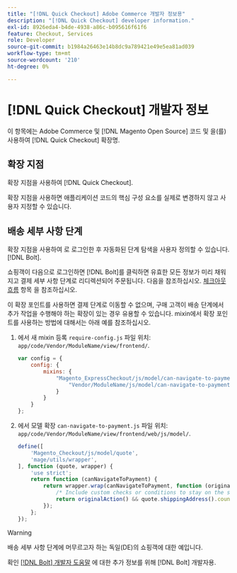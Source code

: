```yaml
---
title: "[!DNL Quick Checkout] Adobe Commerce 개발자 정보용"
description: "[!DNL Quick Checkout] developer information."
exl-id: 8926eda4-b4de-4938-a86c-b095616f61f6
feature: Checkout, Services
role: Developer
source-git-commit: b1984a26463e14b8dc9a789421e49e5ea81ad039
workflow-type: tm+mt
source-wordcount: '210'
ht-degree: 0%

---
```


# [!DNL Quick Checkout] 개발자 정보

이 항목에는 Adobe Commerce 및 [!DNL Magento Open Source] 코드 및 을(를) 사용하여 [!DNL Quick Checkout] 확장명.

## 확장 지점

확장 지점을 사용하여 [!DNL Quick Checkout].

확장 지점을 사용하면 애플리케이션 코드의 핵심 구성 요소를 실제로 변경하지 않고 사용자 지정할 수 있습니다.

## 배송 세부 사항 단계

확장 지점을 사용하여 로 로그인한 후 자동화된 단계 탐색을 사용자 정의할 수 있습니다. [!DNL Bolt].

쇼핑객이 다음으로 로그인하면 [!DNL Bolt]를 클릭하면 유효한 모든 정보가 미리 채워지고 결제 세부 사항 단계로 리디렉션되어 주문됩니다. 다음을 참조하십시오. [체크아웃 흐름](https://experienceleague.adobe.com/docs/commerce-merchant-services/quick-checkout/manage-checkout/checkout-flow.html) 항목 을 참조하십시오.

이 확장 포인트를 사용하면 결제 단계로 이동할 수 없으며, 구매 고객이 배송 단계에서 추가 작업을 수행해야 하는 확장이 있는 경우 유용할 수 있습니다. mixin에서 확장 포인트를 사용하는 방법에 대해서는 아래 예를 참조하십시오.

1. 에서 새 mixin 등록 `require-config.js` 파일 위치: `app/code/Vendor/ModuleName/view/frontend/`.

   ```js
   var config = {
       config: {
           mixins: {
               "Magento_ExpressCheckout/js/model/can-navigate-to-payment": {
                   "Vendor/ModuleName/js/model/can-navigate-to-payment-mixin": true
               }
           }
       }
   };
   ```

1. 에서 모델 확장 `can-navigate-to-payment.js` 파일 위치: `app/code/Vendor/ModuleName/view/frontend/web/js/model/`.

   ```js
   define([
       'Magento_Checkout/js/model/quote',
       'mage/utils/wrapper',
   ], function (quote, wrapper) {
       'use strict';
       return function (canNavigateToPayment) {
           return wrapper.wrap(canNavigateToPayment, function (originalAction) {
               /* Include custom checks or conditions to stay on the shipping step,i.e: your shopper is from Germany */
               return originalAction() && quote.shippingAddress().countryId !== 'DE');
           });
       };
   });
   ```

>[!WARNING]
>
> 배송 세부 사항 단계에 머무르고자 하는 독일(DE)의 쇼핑객에 대한 예입니다.

확인 [[!DNL Bolt] 개발자 도움말](https://help.bolt.com/developers/) 에 대한 추가 정보를 위해 [!DNL Bolt] 개발자용.
